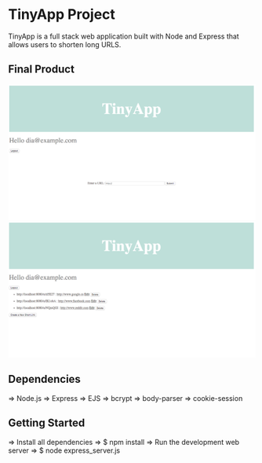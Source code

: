 # TinyApp Project

TinyApp is a full stack web application built with Node and Express that allows users to shorten long URLS.


## Final Product
!["Screenshot of New URL page"](https://github.com/ardeliatay/tinyapp/blob/master/docs/create-new-url.png?raw=true)
!["Screenshot of URLs page"](https://github.com/ardeliatay/tinyapp/blob/master/docs/urls-page.png?raw=true)


## Dependencies
  ⇒ Node.js
  ⇒ Express
  ⇒ EJS
  ⇒ bcrypt
  ⇒ body-parser
  ⇒ cookie-session


## Getting Started
  ⇒ Install all dependencies
      ⇒ $ npm install
  ⇒ Run the development web server
      ⇒ $ node express_server.js